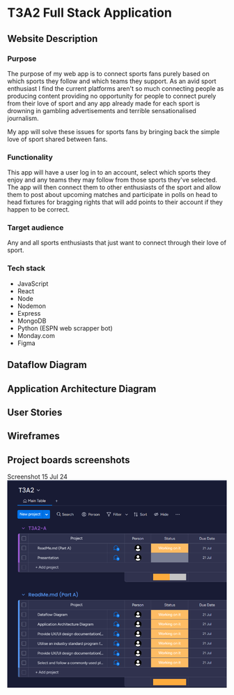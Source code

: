 # T3A2 Full Stack Application

## Website Description
### Purpose
The purpose of my web app is to connect sports fans purely based on which sports they follow and which teams they support. As an avid sport enthusiast I find the current platforms aren't so much connecting people as producing content providing no opportunity for people to connect purely from their love of sport and any app already made for each sport is drowning in gambling advertisements and terrible sensationalised journalism.

My app will solve these issues for sports fans by bringing back the simple love of sport shared between fans.

### Functionality
This app will have a user log in to an account, select which sports they enjoy and any teams they may follow from those sports they've selected. The app will then connect them to other enthusiasts of the sport and allow them to post about upcoming matches and participate in polls on head to head fixtures for bragging rights that will add points to their account if they happen to be correct.

### Target audience
Any and all sports enthusiasts that just want to connect through their love of sport.

### Tech stack
- JavaScript
- React
- Node
- Nodemon
- Express
- MongoDB
- Python (ESPN web scrapper bot)
- Monday.com
- Figma


## Dataflow Diagram

## Application Architecture Diagram

## User Stories

## Wireframes

## Project boards screenshots
Screenshot 15 Jul 24
![Screenshot 15 Jul 24](./docs/Screenshot%202024-07-15%20220159.png)
